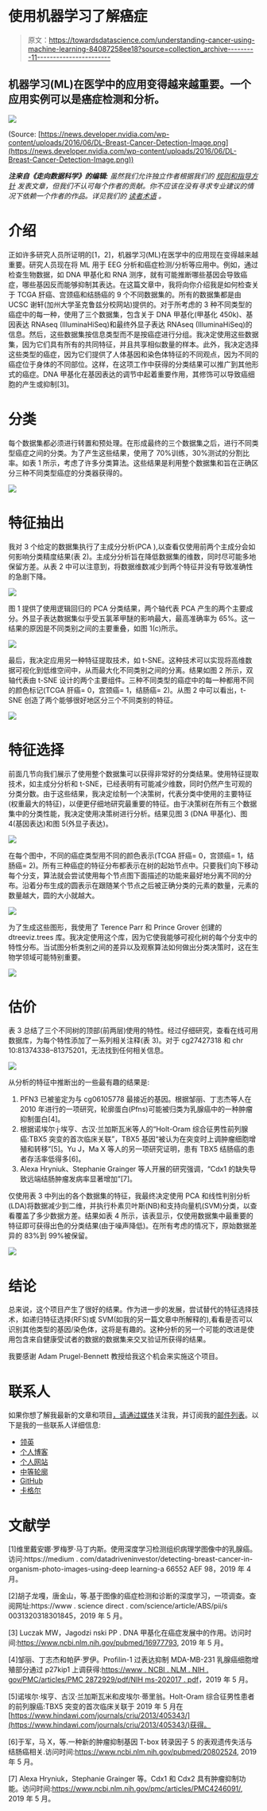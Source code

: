# 使用机器学习了解癌症

> 原文：<https://towardsdatascience.com/understanding-cancer-using-machine-learning-84087258ee18?source=collection_archive---------11----------------------->

## 机器学习(ML)在医学中的应用变得越来越重要。一个应用实例可以是癌症检测和分析。

![](img/205639e495597ca9a7ffdcd715aa33d9.png)

(Source: [https://news.developer.nvidia.com/wp-content/uploads/2016/06/DL-Breast-Cancer-Detection-Image.png](https://news.developer.nvidia.com/wp-content/uploads/2016/06/DL-Breast-Cancer-Detection-Image.png))

***注来自《走向数据科学》的编辑:*** *虽然我们允许独立作者根据我们的* [*规则和指导方针*](/questions-96667b06af5) *发表文章，但我们不认可每个作者的贡献。你不应该在没有寻求专业建议的情况下依赖一个作者的作品。详见我们的* [*读者术语*](/readers-terms-b5d780a700a4) *。*

# 介绍

正如许多研究人员所证明的[1，2]，机器学习(ML)在医学中的应用现在变得越来越重要。研究人员现在将 ML 用于 EEG 分析和癌症检测/分析等应用中。例如，通过检查生物数据，如 DNA 甲基化和 RNA 测序，就有可能推断哪些基因会导致癌症，哪些基因反而能够抑制其表达。在这篇文章中，我将向你介绍我是如何检查关于 TCGA 肝癌、宫颈癌和结肠癌的 9 个不同数据集的。所有的数据集都是由 UCSC 谢轩(加州大学圣克鲁兹分校网站)提供的。对于所考虑的 3 种不同类型的癌症中的每一种，使用了三个数据集，包含关于 DNA 甲基化(甲基化 450k)、基因表达 RNAseq (IlluminaHiSeq)和最终外显子表达 RNAseq (IlluminaHiSeq)的信息。然后，这些数据集按信息类型而不是按癌症进行分组。我决定使用这些数据集，因为它们具有所有的共同特征，并且共享相似数量的样本。此外，我决定选择这些类型的癌症，因为它们提供了人体基因和染色体特征的不同观点，因为不同的癌症位于身体的不同部位。这样，在这项工作中获得的分类结果可以推广到其他形式的癌症。DNA 甲基化在基因表达的调节中起着重要作用，其修饰可以导致癌细胞的产生或抑制[3]。

# 分类

每个数据集都必须进行转置和预处理。在形成最终的三个数据集之后，进行不同类型癌症之间的分类。为了产生这些结果，使用了 70%训练，30%测试的分割比率。如表 1 所示，考虑了许多分类算法。这些结果是利用整个数据集和旨在正确区分三种不同类型癌症的分类器获得的。

![](img/9887ed1929494cfa28c5c40db726719a.png)

# 特征抽出

我对 3 个给定的数据集执行了主成分分析(PCA ),以查看仅使用前两个主成分会如何影响分类精度结果(表 2)。主成分分析旨在降低数据集的维数，同时尽可能多地保留方差。从表 2 中可以注意到，将数据维数减少到两个特征并没有导致准确性的急剧下降。

![](img/0328f3473da9eb9994a05d6cd44a0726.png)

图 1 提供了使用逻辑回归的 PCA 分类结果，两个轴代表 PCA 产生的两个主要成分。外显子表达数据集似乎受五氯苯甲醚的影响最大，最高准确率为 65%。这一结果的原因是不同类别之间的主要重叠，如图 1(c)所示。

![](img/a68cfb50f090de133611a3d21cfc154a.png)

最后，我决定应用另一种特征提取技术，如 t-SNE。这种技术可以实现将高维数据可视化到低维空间中，从而最大化不同类别之间的分离。结果如图 2 所示，双轴代表由 t-SNE 设计的两个主要组件。三种不同类型的癌症中的每一种都用不同的颜色标记(TCGA 肝癌= 0，宫颈癌= 1，结肠癌= 2)。从图 2 中可以看出，t-SNE 创造了两个能够很好地区分三个不同类别的特征。

![](img/deed26de853c3ba111c087d176d1be0d.png)

# 特征选择

前面几节向我们展示了使用整个数据集可以获得非常好的分类结果。使用特征提取技术，如主成分分析和 t-SNE，已经表明有可能减少维数，同时仍然产生可观的分类分数。由于这些结果，我决定绘制一个决策树，代表分类中使用的主要特征(权重最大的特征)，以便更仔细地研究最重要的特征。由于决策树在所有三个数据集中的分类性能，我决定使用决策树进行分析。结果见图 3 (DNA 甲基化)、图 4(基因表达)和图 5(外显子表达)。

![](img/0af988363b7272138af0fe86c34b19e9.png)

在每个图中，不同的癌症类型用不同的颜色表示(TCGA 肝癌= 0，宫颈癌= 1，结肠癌= 2)。所有三种癌症的特征分布都表示在树的起始节点中。只要我们向下移动每个分支，算法就会尝试使用每个节点图下面描述的功能来最好地分离不同的分布。沿着分布生成的圆表示在跟随某个节点之后被正确分类的元素的数量，元素的数量越大，圆的大小就越大。

![](img/a66ff59f21a97d93f7afd6e7b33852ae.png)

为了生成这些图形，我使用了 Terence Parr 和 Prince Grover 创建的 dtreeviz.trees 库。我决定使用这个库，因为它使我能够可视化树的每个分支中的特性分布。当试图分析类别之间的差异以及观察算法如何做出分类决策时，这在生物学领域可能特别重要。

![](img/6130a74e6a8a38c2331e05babf9cb190.png)

# 估价

表 3 总结了三个不同树的顶部(前两层)使用的特性。经过仔细研究，查看在线可用数据库，为每个特性添加了一系列相关注释(表 3)。对于 cg27427318 和 chr 10:81374338–81375201，无法找到任何相关信息。

![](img/479111a391cae184b688396ae29eb9e1.png)

从分析的特征中推断出的一些最有趣的结果是:

1.  PFN3 已被鉴定为与 cg06105778 最接近的基因。根据邹丽、丁志杰等人在 2010 年进行的一项研究，轮廓蛋白(Pfns)可能被归类为乳腺癌中的一种肿瘤抑制蛋白[4]。
2.  根据诺埃尔·j·埃亨、古汉·兰加斯瓦米等人的“Holt-Oram 综合征男性前列腺癌:TBX5 突变的首次临床关联”，TBX5 基因“被认为在突变时上调肿瘤细胞增殖和转移”[5]。Yu J，Ma X 等人的另一项研究证明，患有 TBX5 结肠癌的患者存活率低得多[6]。
3.  Alexa Hryniuk、Stephanie Grainger 等人开展的研究强调，“Cdx1 的缺失导致远端结肠肿瘤发病率显著增加”[7]。

仅使用表 3 中列出的各个数据集的特征，我最终决定使用 PCA 和线性判别分析(LDA)将数据减少到二维，并执行朴素贝叶斯(NB)和支持向量机(SVM)分类，以查看覆盖了多少数据方差。结果如表 4 所示，该表显示，仅使用数据集中最重要的特征即可获得出色的分类结果(由于噪声降低)。在所有考虑的情况下，原始数据差异的 83%到 99%被保留。

![](img/07d8cd7a297acf32afe8b80bc1e44968.png)

# 结论

总来说，这个项目产生了很好的结果。作为进一步的发展，尝试替代的特征选择技术，如递归特征选择(RFS)或 SVM(如我的另一篇文章中所解释的),看看是否可以识别其他类型的基因/染色体，这将是有趣的。这种分析的另一个可能的改进是使用包含来自健康受试者的数据的数据集来交叉验证所获得的结果。

我要感谢 Adam Prugel-Bennett 教授给我这个机会来实施这个项目。

# 联系人

如果你想了解我最新的文章和项目[，请通过媒体](https://medium.com/@pierpaoloippolito28?source=post_page---------------------------)关注我，并订阅我的[邮件列表](http://eepurl.com/gwO-Dr?source=post_page---------------------------)。以下是我的一些联系人详细信息:

*   [领英](https://uk.linkedin.com/in/pier-paolo-ippolito-202917146?source=post_page---------------------------)
*   [个人博客](https://pierpaolo28.github.io/blog/?source=post_page---------------------------)
*   [个人网站](https://pierpaolo28.github.io/?source=post_page---------------------------)
*   [中等轮廓](https://towardsdatascience.com/@pierpaoloippolito28?source=post_page---------------------------)
*   [GitHub](https://github.com/pierpaolo28?source=post_page---------------------------)
*   [卡格尔](https://www.kaggle.com/pierpaolo28?source=post_page---------------------------)

# 文献学

[1]维里戴安娜·罗梅罗·马丁内斯。使用深度学习检测组织病理学图像中的乳腺癌。访问:https://medium . com/datadriveninvestor/detecting-breast-cancer-in-organism-photo-images-using-deep learning-a 66552 AEF 98，2019 年 4 月。

[2]胡子龙嘎，唐金山，等.基于图像的癌症检测和诊断的深度学习，一项调查。查阅网址:https://www . science direct . com/science/article/ABS/pii/s 0031320318301845，2019 年 5 月。

[3] Luczak MW，Jagodzi nski PP . DNA 甲基化在癌症发展中的作用。访问时间:https://www.ncbi.nlm.nih.gov/pubmed/16977793, 2019 年 5 月。

[4]邹丽、丁志杰和帕萨·罗伊。Profilin-1 过表达抑制 MDA-MB-231 乳腺癌细胞增殖部分通过 p27kip1 上调获得:[https://www . NCBI . NLM . NIH . gov/PMC/articles/PMC 2872929/pdf/NIH ms-202017 . pdf](https://www.ncbi.nlm.nih.gov/pmc/articles/PMC2872929/pdf/nihms-202017.pdf)，2019 年 5 月。

[5]诺埃尔·埃亨、古汉·兰加斯瓦米和皮埃尔·蒂里翁。Holt-Oram 综合征男性患者的前列腺癌:TBX5 突变的首次临床关联于 2019 年 5 月在[https://www.hindawi.com/journals/criu/2013/405343/](https://www.hindawi.com/journals/criu/2013/405343/)获得。

[6]于军，马 X，等.一种新的肿瘤抑制基因 T-box 转录因子 5 的表观遗传失活与结肠癌相关.访问时间:https://www.ncbi.nlm.nih.gov/pubmed/20802524, 2019 年 5 月。

[7] Alexa Hryniuk，Stephanie Grainger 等。Cdx1 和 Cdx2 具有肿瘤抑制功能。访问时间:https://www.ncbi.nlm.nih.gov/pmc/articles/PMC4246091/, 2019 年 5 月。